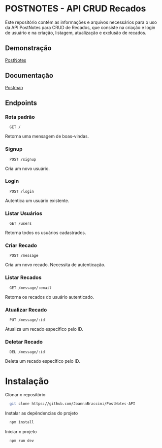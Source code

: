 # POSTNOTES - API CRUD Recados

Este repositório contém as informações e arquivos necessários para o uso da API PostNotes para CRUD de Recados, que consiste na criação e login de usuário e na criação, listagem, atualização e exclusão de recados.

## Demonstração   
[PostNotes](https://postnotes-recados.vercel.app/login.html)

## Documentação
[Postman](https://documenter.getpostman.com/view/34248306/2sA3BrYqB5)

## Endpoints

### Rota padrão

```http
  GET /
```

Retorna uma mensagem de boas-vindas.

### Signup

```http
  POST /signup
```

Cria um novo usuário.

### Login

```http
  POST /login
```

Autentica um usuário existente.

### Listar Usuários

```http
  GET /users
```

Retorna todos os usuários cadastrados.

### Criar Recado

```http
  POST /message
```

Cria um novo recado. Necessita de autenticação.

### Listar Recados

```http
  GET /message/:email
```

Retorna os recados do usuário autenticado.

### Atualizar Recado

```http
  PUT /message/:id
```

Atualiza um recado específico pelo ID.

### Deletar Recado

```http
  DEL /message/:id
```

Deleta um recado específico pelo ID.

# Instalação

Clonar o repositório

```bash
  git clone https://github.com/JoannaBraccini/PostNotes-API
```

Instalar as depêndencias do projeto

```bash
  npm install
```

Iniciar o projeto

```bash
  npm run dev
```
